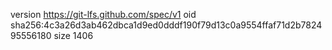 version https://git-lfs.github.com/spec/v1
oid sha256:4c3a26d3ab462dbca1d9ed0dddf190f79d13c0a9554ffaf71d2b782495556180
size 1406
